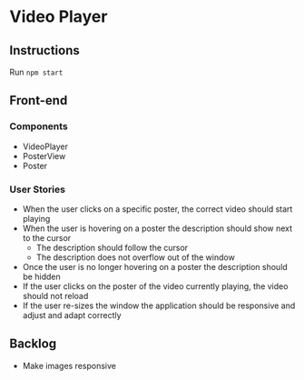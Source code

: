 # Video Player

## Instructions

Run `npm start`

## Front-end

### Components

- VideoPlayer
- PosterView
- Poster

### User Stories

- When the user clicks on a specific poster, the correct video should start playing
- When the user is hovering on a poster the description should show next to the cursor
  - The description should follow the cursor
  - The description does not overflow out of the window
- Once the user is no longer hovering on a poster the description should be hidden
- If the user clicks on the poster of the video currently playing, the video should not reload
- If the user re-sizes the window the application should be responsive and adjust and adapt correctly

## Backlog

- Make images responsive
